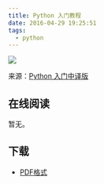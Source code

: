 ```yaml
---
title: Python 入门教程
date: 2016-04-29 19:25:51
tags:
  - python
---
```


![](http://ww1.sinaimg.cn/large/841aea59jw1f3dsotpz99j20h10lzq3b.jpg)

来源：[Python 入门中译版](http://liam0205.me/2013/11/02/Python-tutorial-zh_cn/)

<!--more-->

## 在线阅读 ##

暂无。

## 下载 ##

+ [PDF格式](http://liam0205.me/attachment/Python/The_Python_Tutorial_zh-cn.pdf)
